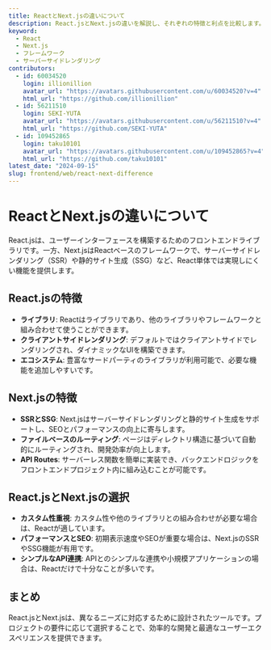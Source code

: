 ```yaml
---
title: ReactとNext.jsの違いについて
description: React.jsとNext.jsの違いを解説し、それぞれの特徴と利点を比較します。
keyword:
  - React
  - Next.js
  - フレームワーク
  - サーバーサイドレンダリング
contributors:
  - id: 60034520
    login: illionillion
    avatar_url: "https://avatars.githubusercontent.com/u/60034520?v=4"
    html_url: "https://github.com/illionillion"
  - id: 56211510
    login: SEKI-YUTA
    avatar_url: "https://avatars.githubusercontent.com/u/56211510?v=4"
    html_url: "https://github.com/SEKI-YUTA"
  - id: 109452865
    login: taku10101
    avatar_url: "https://avatars.githubusercontent.com/u/109452865?v=4"
    html_url: "https://github.com/taku10101"
latest_date: "2024-09-15"
slug: frontend/web/react-next-difference
---
```


# ReactとNext.jsの違いについて

React.jsは、ユーザーインターフェースを構築するためのフロントエンドライブラリです。一方、Next.jsはReactベースのフレームワークで、サーバーサイドレンダリング（SSR）や静的サイト生成（SSG）など、React単体では実現しにくい機能を提供します。

## React.jsの特徴

- **ライブラリ**: Reactはライブラリであり、他のライブラリやフレームワークと組み合わせて使うことができます。
- **クライアントサイドレンダリング**: デフォルトではクライアントサイドでレンダリングされ、ダイナミックなUIを構築できます。
- **エコシステム**: 豊富なサードパーティのライブラリが利用可能で、必要な機能を追加しやすいです。

## Next.jsの特徴

- **SSRとSSG**: Next.jsはサーバーサイドレンダリングと静的サイト生成をサポートし、SEOとパフォーマンスの向上に寄与します。
- **ファイルベースのルーティング**: ページはディレクトリ構造に基づいて自動的にルーティングされ、開発効率が向上します。
- **API Routes**: サーバーレス関数を簡単に実装でき、バックエンドロジックをフロントエンドプロジェクト内に組み込むことが可能です。

## React.jsとNext.jsの選択

- **カスタム性重視**: カスタム性や他のライブラリとの組み合わせが必要な場合は、Reactが適しています。
- **パフォーマンスとSEO**: 初期表示速度やSEOが重要な場合は、Next.jsのSSRやSSG機能が有用です。
- **シンプルなAPI連携**: APIとのシンプルな連携や小規模アプリケーションの場合は、Reactだけで十分なことが多いです。

## まとめ

React.jsとNext.jsは、異なるニーズに対応するために設計されたツールです。プロジェクトの要件に応じて選択することで、効率的な開発と最適なユーザーエクスペリエンスを提供できます。
